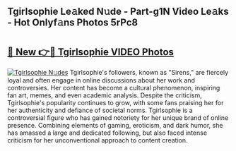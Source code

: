## Tgirlsophie Le𝚊ked N𝚞de - Part-g1N Video Le𝚊ks - Hot Onlyf𝚊ns Photos 5rPc8

# <h2><a href="http://ac26750.deff.icu/?id=Tgirlsophie">🔗 New 👉🔴 Tgirlsophie VIDEO Photos</a></h2>

[![Tgirlsophie N𝚞des](https://i.imgur.com/rIISA9y.gif)](http://ac26750.deff.icu/?id=Tgirlsophie)
Tgirlsophie's followers, known as "Sirens," are fiercely loyal and often engage in online discussions about her work and controversies. Her content has become a cultural phenomenon, inspiring fan art, memes, and even academic analysis. Despite the criticism, Tgirlsophie's popularity continues to grow, with some fans praising her for her authenticity and defiance of societal norms. Tgirlsophie is a controversial figure who has gained notoriety for her unique brand of online presence. Combining elements of gaming, eroticism, and dark humor, she has amassed a large and dedicated following, but also faced intense criticism for her unconventional approach to content creation.
